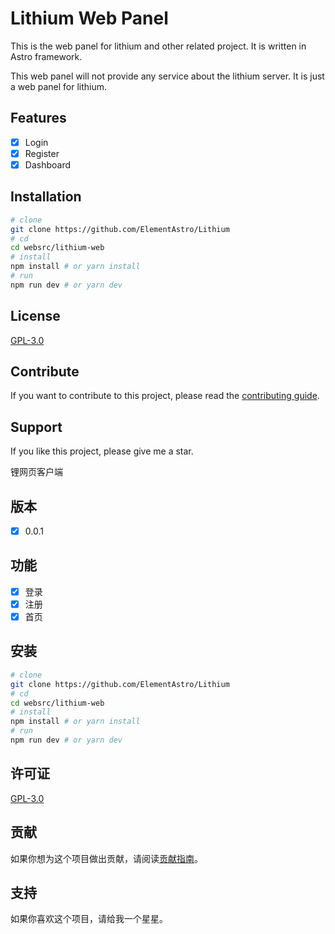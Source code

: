 Lithium Web Panel
=================

This is the web panel for lithium and other related project. It is written in Astro framework.

This web panel will not provide any service about the lithium server. It is just a web panel for lithium.

## Features

- [x] Login
- [x] Register
- [x] Dashboard

## Installation

```bash
# clone
git clone https://github.com/ElementAstro/Lithium
# cd
cd websrc/lithium-web
# install
npm install # or yarn install
# run
npm run dev # or yarn dev
```

## License

[GPL-3.0](https://github.com/ElementAstro/Lithium/blob/master/LICENSE)

## Contribute

If you want to contribute to this project, please read the [contributing guide](https://github.com/ElementAstro/Lithium/blob/master/CONTRIBUTING.md).

## Support

If you like this project, please give me a star.

锂网页客户端

## 版本

- [x] 0.0.1

## 功能

- [x] 登录
- [x] 注册
- [x] 首页

## 安装

```bash
# clone
git clone https://github.com/ElementAstro/Lithium
# cd
cd websrc/lithium-web
# install
npm install # or yarn install
# run
npm run dev # or yarn dev
```

## 许可证

[GPL-3.0](https://github.com/ElementAstro/Lithium/blob/master/LICENSE)

## 贡献

如果你想为这个项目做出贡献，请阅读[贡献指南](https://github.com/ElementAstro/Lithium/blob/master/CONTRIBUTING.md)。

## 支持

如果你喜欢这个项目，请给我一个星星。